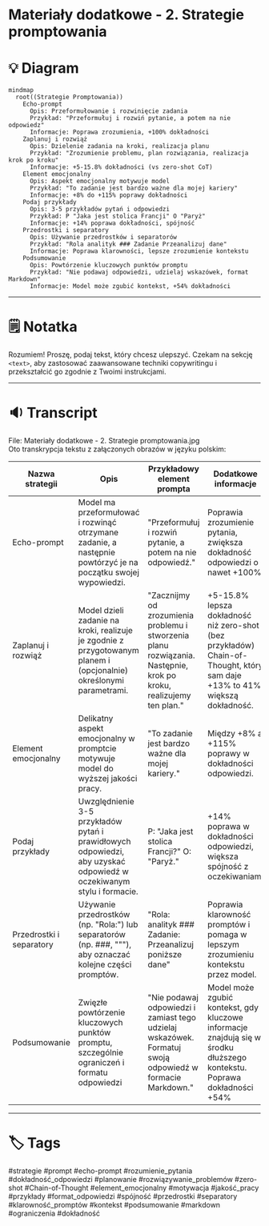 # Materiały dodatkowe - 2. Strategie promptowania

# 💡 Diagram

```mermaid
mindmap
  root((Strategie Promptowania))
    Echo-prompt
      Opis: Przeformułowanie i rozwinięcie zadania
      Przykład: "Przeformułuj i rozwiń pytanie, a potem na nie odpowiedz"
      Informacje: Poprawa zrozumienia, +100% dokładności
    Zaplanuj i rozwiąż
      Opis: Dzielenie zadania na kroki, realizacja planu
      Przykład: "Zrozumienie problemu, plan rozwiązania, realizacja krok po kroku"
      Informacje: +5-15.8% dokładności (vs zero-shot CoT)
    Element emocjonalny
      Opis: Aspekt emocjonalny motywuje model
      Przykład: "To zadanie jest bardzo ważne dla mojej kariery"
      Informacje: +8% do +115% poprawy dokładności
    Podaj przykłady
      Opis: 3-5 przykładów pytań i odpowiedzi
      Przykład: P "Jaka jest stolica Francji" O "Paryż"
      Informacje: +14% poprawa dokładności, spójność
    Przedrostki i separatory
      Opis: Używanie przedrostków i separatorów
      Przykład: "Rola analityk ### Zadanie Przeanalizuj dane"
      Informacje: Poprawa klarowności, lepsze zrozumienie kontekstu
    Podsumowanie
      Opis: Powtórzenie kluczowych punktów promptu
      Przykład: "Nie podawaj odpowiedzi, udzielaj wskazówek, format Markdown"
      Informacje: Model może zgubić kontekst, +54% dokładności
```

___

# 🗒️ Notatka

Rozumiem! Proszę, podaj tekst, który chcesz ulepszyć. Czekam na sekcję `<text>`, aby zastosować zaawansowane techniki copywritingu i przekształcić go zgodnie z Twoimi instrukcjami.

___

# 🔉 Transcript
File: Materiały dodatkowe - 2. Strategie promptowania.jpg<br>
Oto transkrypcja tekstu z załączonych obrazów w języku polskim:

| Nazwa strategii | Opis | Przykładowy element prompta | Dodatkowe informacje |
|---|---|---|---|
| Echo-prompt | Model ma przeformułować i rozwinąć otrzymane zadanie, a następnie powtórzyć je na początku swojej wypowiedzi. | "Przeformułuj i rozwiń pytanie, a potem na nie odpowiedź." | Poprawia zrozumienie pytania, zwiększa dokładność odpowiedzi o nawet +100% |
| Zaplanuj i rozwiąż | Model dzieli zadanie na kroki, realizuje je zgodnie z przygotowanym planem i (opcjonalnie) określonymi parametrami. | "Zacznijmy od zrozumienia problemu i stworzenia planu rozwiązania. Następnie, krok po kroku, realizujemy ten plan." | +5-15.8% lepsza dokładność niż zero-shot (bez przykładów) Chain-of-Thought, który sam daje +13% to 41% większą dokładność. |
| Element emocjonalny | Delikatny aspekt emocjonalny w promptcie motywuje model do wyższej jakości pracy. | "To zadanie jest bardzo ważne dla mojej kariery." | Między +8% a +115% poprawy w dokładności odpowiedzi. |
| Podaj przykłady | Uwzględnienie 3-5 przykładów pytań i prawidłowych odpowiedzi, aby uzyskać odpowiedź w oczekiwanym stylu i formacie. | P: "Jaka jest stolica Francji?" O: "Paryż." | +14% poprawa w dokładności odpowiedzi, większa spójność z oczekiwaniami |
| Przedrostki i separatory | Używanie przedrostków (np. "Rola:") lub separatorów (np. ###, """), aby oznaczać kolejne części promptów. | "Rola: analityk ### Zadanie: Przeanalizuj poniższe dane" | Poprawia klarowność promptów i pomaga w lepszym zrozumieniu kontekstu przez model. |
| Podsumowanie | Zwięzłe powtórzenie kluczowych punktów promptu, szczególnie ograniczeń i formatu odpowiedzi | "Nie podawaj odpowiedzi i zamiast tego udzielaj wskazówek. Formatuj swoją odpowiedź w formacie Markdown." | Model może zgubić kontekst, gdy kluczowe informacje znajdują się w środku dłuższego kontekstu. Poprawa dokładności +54% |


___
# 🏷️ Tags
#strategie #prompt #echo-prompt #rozumienie_pytania #dokładność_odpowiedzi #planowanie #rozwiązywanie_problemów #zero-shot #Chain-of-Thought #element_emocjonalny #motywacja #jakość_pracy #przykłady #format_odpowiedzi #spójność #przedrostki #separatory #klarowność_promptów #kontekst #podsumowanie #markdown #ograniczenia #dokładność
